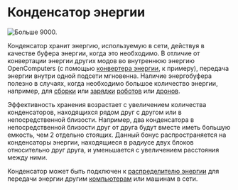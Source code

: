 # Конденсатор энергии

![Больше 9000.](oredict:oc:capacitor)

Конденсатор хранит энергию, используемую в сети, действуя в качестве буфера энергии, когда это необходимо. В отличие от конвертации энергии других модов во внутреннюю энергию OpenComputers (с помощью [конвертера энергии](powerConverter.md), к примеру), передача энергии внутри одной подсети мгновенна. Наличие энергобуфера полезно в случаях, когда необходимо большое количество энергии, например, для [сборки](assembler.md) или [зарядки](charger.md) [роботов](robot.md) или [дронов](../item/drone.md). 

Эффективность хранения возрастает с увеличением количества конденсаторов, находящихся рядом друг с другом или в непосредственной близости. Например, два конденсатора в непосредственной близости друг от друга будут вместе иметь большую емкость, чем 2 отдельно стоящих. Данный бонус распространяется на конденсаторы энергии, находящиеся в радиусе двух блоков относительно друг друга, и уменьшается с увеличением расстояния между ними.

Конденсатор может быть подключен к [распределителю энергии](powerDistributor.md) для передачи энергии другим [компьютерам](../general/computer.md) или машинам в сети.
